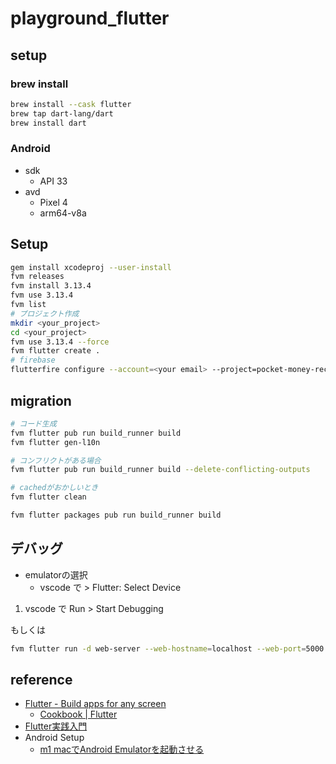 # playground_flutter

## setup

### brew install

```bash
brew install --cask flutter
brew tap dart-lang/dart
brew install dart
```

### Android
- sdk
  - API 33
- avd
  - Pixel 4
  - arm64-v8a

## Setup

```bash
gem install xcodeproj --user-install
fvm releases
fvm install 3.13.4
fvm use 3.13.4
fvm list
# プロジェクト作成
mkdir <your_project>
cd <your_project>
fvm use 3.13.4 --force
fvm flutter create .
# firebase
flutterfire configure --account=<your email> --project=pocket-money-record-book
```

## migration

```bash
# コード生成
fvm flutter pub run build_runner build
fvm flutter gen-l10n

# コンフリクトがある場合
fvm flutter pub run build_runner build --delete-conflicting-outputs

# cachedがおかしいとき
fvm flutter clean

fvm flutter packages pub run build_runner build
```

## デバッグ

- emulatorの選択
  - vscode で > Flutter: Select Device

1. vscode で Run > Start Debugging

もしくは

```bash
fvm flutter run -d web-server --web-hostname=localhost --web-port=5000
```

## reference
- [Flutter - Build apps for any screen](https://flutter.dev/)
  - [Cookbook | Flutter](https://docs.flutter.dev/cookbook)
- [Flutter実践入門](https://zenn.dev/kazutxt/books/flutter_practice_introduction)
- Android Setup
  - [m1 macでAndroid Emulatorを起動させる](https://zenn.dev/tatsuhiko/articles/0cf97aa4a238ae)

